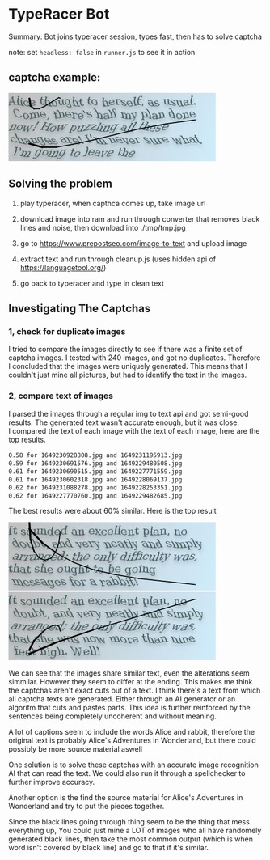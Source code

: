 # TypeRacer Bot
Summary: Bot joins typeracer session, types fast, then has to solve captcha

note: set ```headless: false``` in ```runner.js``` to see it in action

## captcha example:
<img src="./readmeImages/1649227772373.jpg" alt="example image" style=""/>

<br>


## Solving the problem
1. play typeracer, when capthca comes up, take image url

2. download image into ram and run through converter that removes black lines and noise, then download into ./tmp/tmp.jpg

3.  go to https://www.prepostseo.com/image-to-text and upload image

4.  extract text and run through cleanup.js (uses hidden api of https://languagetool.org/)

5.  go back to typeracer and type in clean text



## Investigating The Captchas

### 1, check for duplicate images
I tried to compare the images directly to see if there was a finite set of captcha images. I tested with 240 images, and got no duplicates. Therefore I concluded that the images were uniquely generated. This means that I couldn't just mine all pictures, but had to identify the text in the images. 
<br>

### 2, compare text of images
I parsed the images through a regular img to text api and got semi-good results. The generated text wasn't accurate enough, but it was close. <br>
I compared the text of each image with the text of each image, here are the top results. 

```
0.58 for 1649230928808.jpg and 1649231195913.jpg 
0.59 for 1649230691576.jpg and 1649229480508.jpg 
0.61 for 1649230690515.jpg and 1649227771559.jpg 
0.61 for 1649230602318.jpg and 1649228069137.jpg 
0.62 for 1649231088278.jpg and 1649228253351.jpg 
0.62 for 1649227770760.jpg and 1649229482685.jpg 
```

The best results were about 60% similar. Here is the top result

<img src="./readmeImages/1649227770760.jpg" alt="example image" style=""/> 
<img src="./readmeImages/1649229482685.jpg" alt="example image" style=""/>

We can see that the images share similar text, even the alterations seem simmilar. However they seem to differ at the ending. This makes me think the captchas aren't exact cuts out of a text. I think there's a text from which all captcha texts are generated. Either through an AI generator or an algoritm that cuts and pastes parts. This idea is further reinforced by the sentences being completely uncoherent and without meaning.

A lot of captions seem to include the words Alice and rabbit, therefore the original text is probably Alice's Adventures in Wonderland, but there could possibly be more source material aswell

One solution is to solve these captchas with an accurate image recognition AI that can read the text. We could also run it through a spellchecker to further improve accuracy.

Another option is the find the source material for Alice's Adventures in Wonderland and try to put the pieces together.


Since the black lines going through thing seem to be the thing that mess everything up, You could just mine a LOT of images who all have randomely generated black lines, then take the most common output (which is when word isn't covered by black line) and go to that if it's similar.
<br>
